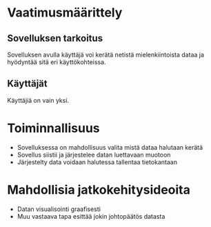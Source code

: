 # Vaatimusmäärittely
## Sovelluksen tarkoitus
Sovelluksen avulla käyttäjä voi kerätä netistä mielenkiintoista dataa ja hyödyntää sitä eri käyttökohteissa.
## Käyttäjät
Käyttäjiä on vain yksi.
# Toiminnallisuus
- Sovelluksessa on mahdollisuus valita mistä dataa halutaan kerätä
- Sovellus siistii ja järjestelee datan luettavaan muotoon
- Järjestelty data voidaan halutessa tallentaa tietokantaan
# Mahdollisia jatkokehitysideoita
- Datan visualisointi graafisesti
- Muu vastaava tapa esittää jokin johtopäätös datasta